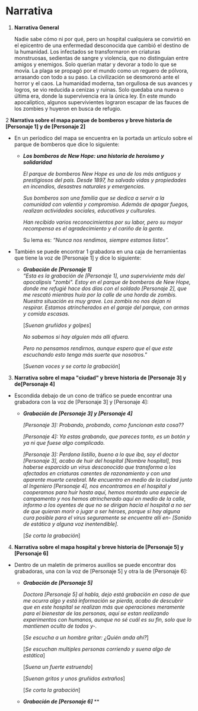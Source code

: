 # **Narrativa**
1. **Narrativa General**

   Nadie sabe cómo ni por qué, pero un hospital cualquiera se convirtió en el epicentro de una enfermedad desconocida que cambió el destino de la humanidad.
   Los infectados se transformaron en criaturas monstruosas, sedientas de sangre y violencia, que no distinguían entre amigos y enemigos.
   Solo querían matar y devorar a todo lo que se movía. La plaga se propagó por el mundo como un reguero de pólvora, arrasando con todo a su paso.
   La civilización se desmoronó ante el horror y el caos. La humanidad moderna, tan orgullosa de sus avances y logros, se vio reducida a cenizas y ruinas. 
   Solo quedaba una nueva o última era, donde la supervivencia era la única ley. En este mundo apocalíptico, algunos supervivientes lograron escapar de las 
   fauces de los zombies y huyeron en busca de refugio.

2 **Narrativa sobre el mapa parque de bomberos y breve historia de [Personaje 1] y de [Personaje 2]**
   - En un períodico del mapa se encuentra en la portada un artículo sobre el parque de bomberos que dice lo siguiente:
   
     - ***Los bomberos de New Hope: una historia de heroísmo y solidaridad***

         *El parque de bomberos New Hope es una de los más antiguos y prestigiosos del país.
         Desde 1897, ha salvado vidas y propiedades en incendios, desastres naturales y emergencias.*

         *Sus bomberos son una familia que se dedica a servir a la comunidad con valentía y compromiso.
           Además de apagar fuegos, realizan actividades sociales, educativas y culturales.*
   
         *Han recibido varios reconocimientos por su labor, pero su mayor recompensa es el agradecimiento y el cariño de la gente.*
   
          Su lema es: *“Nunca nos rendimos, siempre estamos listos”.*

   - También se puede encontrar 1 grabadora en una caja de herramientas que tiene la voz de [Personaje 1] y dice lo siguiente:
     - ***Grabación de [Personaje 1]***   
   *“Esta es la grabación de [Personaje 1], una superviviente más del apocalipsis "zombi".
   Estoy en el parque de bomberos de New Hope, donde me refugié hace dos días con el soldado [Personaje 2], que me rescató mientras huía por la calle de 
   una horda de zombis.*       
    *Nuestra situación es muy grave. Los zombis no nos dejan ni respirar. Estamos atrincherados en el garaje del parque, con armas y comida escasas.*

       [*Suenan gruñidos y golpes*]
       
       *No sabemos si hay alguien más allí afuera.*
       
         *Pero no pensamos rendirnos, aunque espero que el que este escuchando esto tenga más suerte que nosotros."*

       [*Suenan voces y se corta la grabación*]
   
3. **Narrativa sobre el mapa "ciudad" y breve historia de [Personaje 3] y de[Personaje 4]**
- Escondida debajo de un cono de tráfico se puede encontrar una grabadora con la voz de [Personaje 3] y [Personaje 4]:
   -  ***Grabación de [Personaje 3] y [Personaje 4]***
  
        *[Personaje 3]: Probando, probando, como funcionan esta cosa??*
      
         *[Personaje 4]: Ya estas grabando, que pareces tonto, es un botón y ya ni que fuese algo complicado.*
      
         *[Personaje 3]: Perdona listillo, bueno a lo que iba, soy el doctor [Personaje 3], acabo de huir del hospital [Nombre hospital], tras haberse esparcido un virus desconocido que
           transforma a los afectados en criaturas carentes de razonamiento y con una aparente muerte cerebral.*
            *Me encuentro en medio de la ciudad junto al Ingeniero [Personaje 4], nos encontramos en el hospital y cooperamos para huir hasta aquí, hemos montado una especie de campamento y nos
            hemos atrincherado aquí en medio de la calle, informo a los oyentes de que no se dirigan hacia el hospital a no ser de que quieran morir o jugar a ser héroes, porque si hay alguna cura
            posible para el virus seguramente se encuentre allí en- [Sonido de estática y alguna voz inentendible].*
      
         [*Se corta la grabación*]
      
   
4. **Narrativa sobre el mapa hospital y breve historia de [Personaje 5] y [Personaje 6]** 
- Dentro de un maletín de primeros auxilios se puede encontrar dos grabadoras, una con la voz de [Personaje 5] y otra la de [Personaje 6]:
   - ***Grabación de [Personaje 5]***
     
      *Doctora [Personaje 5] al habla, dejo está grabación en caso de que me ocurra algo y está información se pierda, acabo de descubrir que en este hospital se realizan más que operaciones meramente
        para el bienestar de las personas, aquí se estan realizando experimentos con humanos, aunque no sé cuál es su fin, solo que lo mantienen oculto de todos y-.*

        [*Se escucha a un hombre gritar: ¿Quién anda ahí?*]

        [*Se escuchan multiples personas corriendo y suena algo de estática*]

        [*Suena un fuerte estruendo*]

        [*Suenan gritos y unos gruñidos extraños*]

        [*Se corta la grabación*]

  - ***Grabación de [Personaje 6]***
       **
